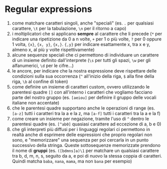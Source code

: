 # Regular expressions

1. come matchare caratteri singoli, anche "speciali" (es. `.` per qualsiasi carattere, `\t` per la tabulazione, `\n` per il ritorno a capo)
2. i moltiplicatori che si applicano **sempre** al carattere che li precede (`*` per indicare una ripetizione da 0 a n volte, `+` per 1 o più volte, `?` per 0 oppure 1 volta, `{x}`, `{x, y}`, `{x,}`. `{,y}` per indicare esattamente x, tra x e y, almeno x, al più y volte rispettivamente)
3. alcune sequenze speciali che ci permettono di individuare un carattere di un insieme definito dall'interprete (`\s` per tutti gli spazi, `\w` per gli alfanumerici, `\d` per le cifre...)
4. le ancore, per indicare che la nostra espressione deve rispettare delle condizioni sulla sua occorrenza (`^` all'inizio della riga, `$` alla fine della riga, `\b` al confine di token)
5. come definire un insieme di caratteri custom, ovvero utilizzando le parentesi quadre `[]` con all'interno i caratteri che vogliamo facciano parte del nostro gruppo (es. `[aeiou]` per definire il gruppo delle vocali italiane non accentate)
6. che le parentesi quadre supportano anche le operazioni di range (es. `[a-z]` tutti i caratteri tra la a e la z, ma `[a-f]` tutti i caratteri tra la a e la f)
7. come creare un insieme per negazione, tramite l'uso di `^` dentro le parentesi quadre (es. `[^ab0]` quasiasi carattere ad eccezione di a, b e 0)
8. che gli interpreti più diffusi per i linguaggi regolari ci permettono in realtà anche di esprimere delle espressioni che proprio regolari non sono, e "memorizzare" una sequenza per poi cercarla in un punto successivo della stringa. Queste sottosequenze memorizzate prendono il nome di **gruppi** (es. `([bdmns]a)\1` per matchare un qualsiasi carattere tra b, d, m, n, s, seguito da a, e poi di nuovo la stessa coppia di caratteri. Quindi matcha `baba`, `nana`, `mama`, ma non `bana` per esempio)
